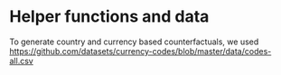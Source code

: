 # Helper functions and data

To generate country and currency based counterfactuals, we used https://github.com/datasets/currency-codes/blob/master/data/codes-all.csv


